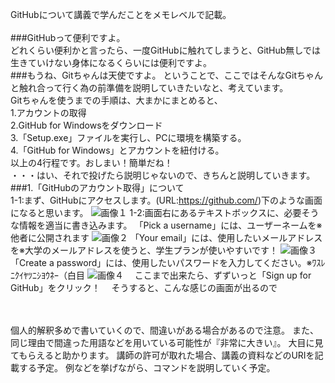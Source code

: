 ﻿GitHubについて講義で学んだことをメモレベルで記載。
<br><br>
###GitHubって便利ですよ。
<br>
  どれくらい便利かと言ったら、一度GitHubに触れてしまうと、GitHub無しでは生きていけない身体になるくらいには便利ですよ。<br>
###もうね、Gitちゃんは天使ですよ。
  ということで、ここではそんなGitちゃんと触れ合って行く為の前準備を説明していきたいなと、考えています。<br>
  Gitちゃんを使うまでの手順は、大まかにまとめると、<br>
  1.アカウントの取得<br>
  2.GitHub for Windowsをダウンロード<br>
  3.「Setup.exe」ファイルを実行し、PCに環境を構築する。<br>
  4.「GitHub for Windows」とアカウントを紐付ける。<br>
  以上の4行程です。おしまい！簡単だね！<br>
  ・・・はい、それで投げたら説明じゃないので、きちんと説明していきます。<br>
###1.「GitHubのアカウント取得」について<br>
  1-1:まず、GitHubにアクセスします。(URL:https://github.com/)下のような画面になると思います。
  ![画像１](toppage)
  1-2:画面右にあるテキストボックスに、必要そうな情報を適当に書き込みます。
  「Pick a username」には、ユーザーネームを※他者に公開されます
  ![画像２](hogehogehogehogehogehoge)
  「Your email」には、使用したいメールアドレスを※大学のメールアドレスを使うと、学生プランが使いやすいです！
  ![画像３](piyopiyo)
  「Create a password」には、使用したいパスワードを入力してください。※ﾜｽﾚﾆｸｲﾔﾂﾆｼﾖｳﾈｰ（白目
  ![画像４](hogepiyohogera)
  　ここまで出来たら、ずずいっと「Sign up for GitHub」をクリック！
  　そうすると、こんな感じの画面が出るので

  　  


個人的解釈多めで書いていくので、間違いがある場合があるので注意。
また、同じ理由で間違った用語などを用いている可能性が『非常に大きい』。
大目に見てもらえると助かります。
講師の許可が取れた場合、講義の資料などのURIを記載する予定。
例などを挙げながら、コマンドを説明していく予定。
